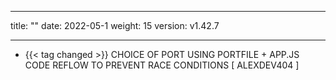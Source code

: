 
---
title: ""
date: 2022-05-1
weight: 15
version: v1.42.7



---

- {{< tag changed >}} CHOICE OF PORT USING PORTFILE + APP.JS CODE REFLOW TO PREVENT RACE CONDITIONS [ ALEXDEV404 ]
